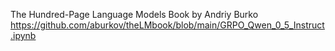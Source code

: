   The Hundred-Page Language Models Book by Andriy Burko    https://github.com/aburkov/theLMbook/blob/main/GRPO_Qwen_0_5_Instruct.ipynb
